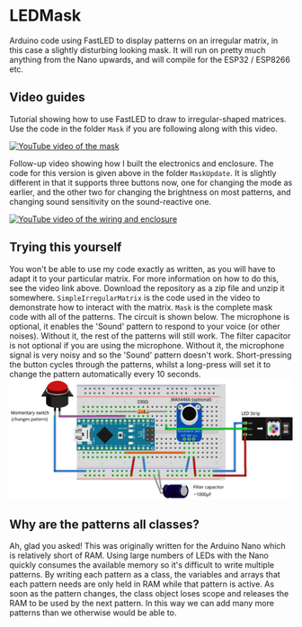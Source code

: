 # LEDMask
Arduino code using FastLED to display patterns on an irregular matrix, in this case a slightly disturbing looking mask. It will run on pretty much anything from the Nano upwards, and will compile for the ESP32 / ESP8266 etc.
## Video guides
Tutorial showing how to use FastLED to draw to irregular-shaped matrices. Use the code in the folder `Mask` if you are following along with this video.

[![YouTube video of the mask](https://img.youtube.com/vi/zYZkbfmCuEY/0.jpg)](https://www.youtube.com/watch?v=zYZkbfmCuEY)

Follow-up video showing how I built the electronics and enclosure. The code for this version is given above in the folder `MaskUpdate`. It is slightly different in that it supports three buttons now, one for changing the mode as earlier, and the other two for changing the brightness on most patterns, and changing sound sensitivity on the sound-reactive one.

[![YouTube video of the wiring and enclosure](https://img.youtube.com/vi/_kX5zTTxR9M/0.jpg)](https://www.youtube.com/watch?v=_kX5zTTxR9M)
## Trying this yourself
You won't be able to use my code exactly as written, as you will have to adapt it to your particular matrix. For more information on how to do this, see the video link above. Download the repository as a zip file and unzip it somewhere. `SimpleIrregularMatrix` is the code used in the video to demonstrate how to interact with the matrix. `Mask` is the complete mask code with all of the patterns. The circuit is shown below.
The microphone is optional, it enables the 'Sound' pattern to respond to your voice (or other noises). Without it, the rest of the patterns will still work. The filter capacitor is not optional if you are using the microphone. Without it, the microphone signal is very noisy and so the 'Sound' pattern doesn't work. Short-pressing the button cycles through the patterns, whilst a long-press will set it to change the pattern automatically every 10 seconds.
![Breadboard view of the circuit](Breadboard.png "")

## Why are the patterns all classes?
Ah, glad you asked! This was originally written for the Arduino Nano which is relatively short of RAM. Using large numbers of LEDs with the Nano quickly consumes the available memory so it's difficult to write multiple patterns. By writing each pattern as a class, the variables and arrays that each pattern needs are only held in RAM while that pattern is active. As soon as the pattern changes, the class object loses scope and releases the RAM to be used by the next pattern. In this way we can add many more patterns than we otherwise would be able to.

